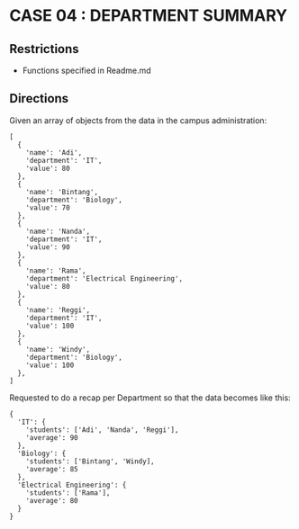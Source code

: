 # CASE 04 : DEPARTMENT SUMMARY

## Restrictions
- Functions specified in Readme.md

## Directions
Given an array of objects from the data in the campus administration:

```
[
  {
    'name': 'Adi',
    'department': 'IT',
    'value': 80
  },
  {
    'name': 'Bintang',
    'department': 'Biology',
    'value': 70
  },
  {
    'name': 'Nanda',
    'department': 'IT',
    'value': 90
  },
  {
    'name': 'Rama',
    'department': 'Electrical Engineering',
    'value': 80
  },
  {
    'name': 'Reggi',
    'department': 'IT',
    'value': 100
  },
  {
    'name': 'Windy',
    'department': 'Biology',
    'value': 100
  },
]
```
Requested to do a recap per Department so that the data becomes like this:
```
{
  'IT': {
    'students': ['Adi', 'Nanda', 'Reggi'],
    'average': 90
  },
  'Biology': {
    'students': ['Bintang', 'Windy],
    'average': 85
  },
  'Electrical Engineering': {
    'students': ['Rama'],
    'average': 80
  }
}
```
